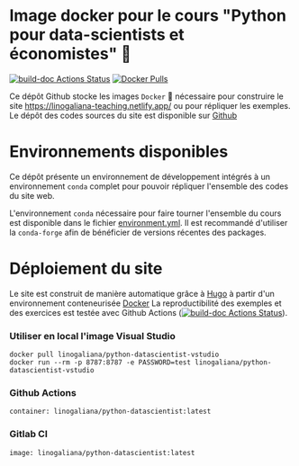 # Image docker pour le cours "Python pour data-scientists et économistes" :snake:
[![build-doc Actions Status](https://github.com/linogaliana/python-datascientist-docker/actions/workflows/prod.yml/badge.svg)](https://github.com/linogaliana/python-datascientist-docker/actions)
[![Docker Pulls](https://img.shields.io/docker/pulls/linogaliana/python-datascientist)](https://hub.docker.com/repository/docker/linogaliana/python-datascientist/general)

Ce dépôt Github stocke les images `Docker` 🐳 nécessaire pour construire le site
<https://linogaliana-teaching.netlify.app/> ou pour répliquer les exemples. 
Le dépôt des codes sources du site est disponible sur
[Github](https://github.com/linogaliana/python-datascientist)

# Environnements disponibles

Ce dépôt présente un environnement de développement intégrés à un environnement `conda` complet pour pouvoir répliquer l'ensemble des codes du site web.


L'environnement `conda` nécessaire pour faire tourner l'ensemble du
cours est disponible dans le fichier [environment.yml](environment.yml). 
Il est recommandé d'utiliser la `conda-forge` afin de bénéficier de versions
récentes des packages. 


# Déploiement du site

Le site est construit de manière automatique grâce à [Hugo](https://gohugo.io/)
à partir d'un environnement conteneurisée [Docker](https://hub.docker.com/repository/docker/linogaliana/python-datascientist/general) 
La reproductibilité des exemples et des exercices est testée avec 
Github Actions ([![build-doc Actions Status](https://github.com/InseeFrLab/utilitR/workflows/Docker%20Build%20and%20Website%20Deploy/badge.svg)](https://github.com/linogaliana/python-datascientist/actions)).



### Utiliser en local l'image Visual Studio

```shell
docker pull linogaliana/python-datascientist-vstudio
docker run --rm -p 8787:8787 -e PASSWORD=test linogaliana/python-datascientist-vstudio
```


### Github Actions

```
container: linogaliana/python-datascientist:latest
```

### Gitlab CI

```
image: linogaliana/python-datascientist:latest
```
